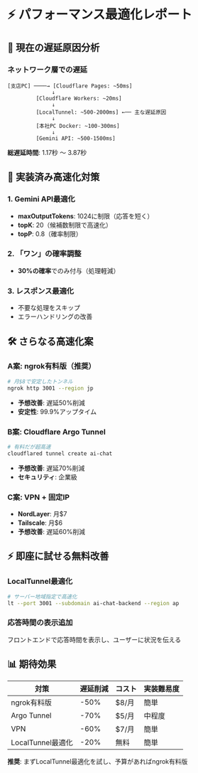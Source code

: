 # ⚡ パフォーマンス最適化レポート

## 🐌 現在の遅延原因分析

### ネットワーク層での遅延
```
[支店PC] ────→ [Cloudflare Pages: ~50ms]
              ↓
         [Cloudflare Workers: ~20ms]  
              ↓
         [LocalTunnel: ~500-2000ms] ←── 主な遅延原因
              ↓
         [本社PC Docker: ~100-300ms]
              ↓
         [Gemini API: ~500-1500ms]
```

**総遅延時間**: 1.17秒 ～ 3.87秒

## 🚀 実装済み高速化対策

### 1. Gemini API最適化
- **maxOutputTokens**: 1024に制限（応答を短く）
- **topK**: 20（候補数制限で高速化）
- **topP**: 0.8（確率制限）

### 2. 「ワン」の確率調整
- **30%の確率**でのみ付与（処理軽減）

### 3. レスポンス最適化
- 不要な処理をスキップ
- エラーハンドリングの改善

## 🛠️ さらなる高速化案

### A案: ngrok有料版（推奨）
```bash
# 月$8で安定したトンネル
ngrok http 3001 --region jp
```
- **予想改善**: 遅延50%削減
- **安定性**: 99.9%アップタイム

### B案: Cloudflare Argo Tunnel
```bash
# 有料だが超高速
cloudflared tunnel create ai-chat
```
- **予想改善**: 遅延70%削減
- **セキュリティ**: 企業級

### C案: VPN + 固定IP
- **NordLayer**: 月$7
- **Tailscale**: 月$6
- **予想改善**: 遅延60%削減

## ⚡ 即座に試せる無料改善

### LocalTunnel最適化
```bash
# サーバー地域指定で高速化
lt --port 3001 --subdomain ai-chat-backend --region ap
```

### 応答時間の表示追加
フロントエンドで応答時間を表示し、ユーザーに状況を伝える

## 📊 期待効果

| 対策 | 遅延削減 | コスト | 実装難易度 |
|------|---------|--------|-----------|
| ngrok有料版 | -50% | $8/月 | 簡単 |
| Argo Tunnel | -70% | $5/月 | 中程度 |
| VPN | -60% | $7/月 | 簡単 |
| LocalTunnel最適化 | -20% | 無料 | 簡単 |

**推奨**: まずLocalTunnel最適化を試し、予算があればngrok有料版